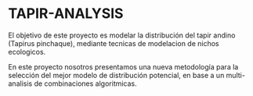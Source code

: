 # TAPIR-ANALYSIS
El objetivo de este proyecto es modelar la distribución del tapir andino (Tapirus pinchaque), mediante tecnicas de modelacion de nichos ecologicos.


En este proyecto nosotros presentamos una nueva metodología para la selección del mejor modelo de distribución potencial, en base a un multi-analisis de combinaciones algoritmicas.




